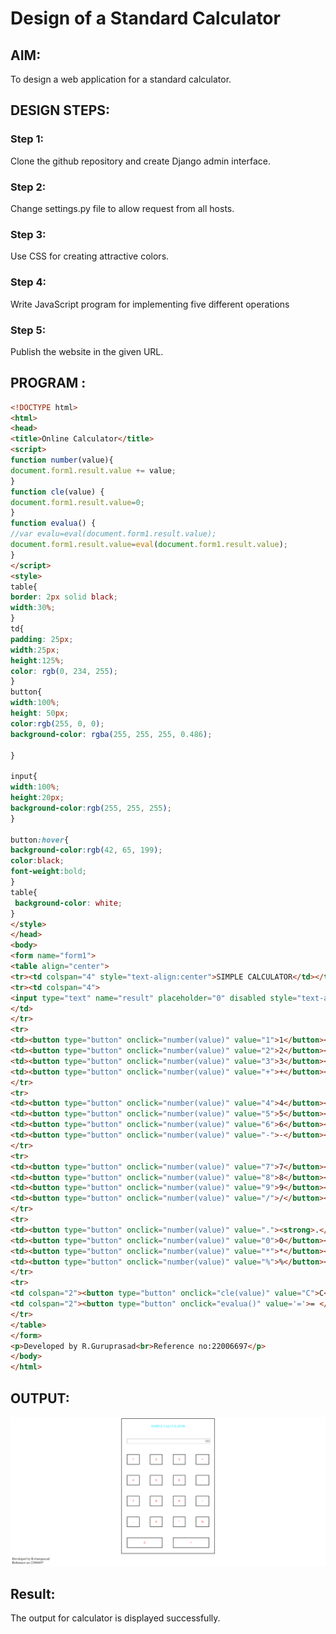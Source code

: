# Design of a Standard Calculator

## AIM:

To design a web application for a standard calculator.

## DESIGN STEPS:

### Step 1:
Clone the github repository and create Django admin interface.
### Step 2:
Change settings.py file to allow request from all hosts.
### Step 3:
Use CSS for creating attractive colors.
### Step 4:
Write JavaScript program for implementing five different operations
### Step 5:
Publish the website in the given URL.
## PROGRAM :
```html
<!DOCTYPE html>
<html>
<head>
<title>Online Calculator</title>
<script>
function number(value){
document.form1.result.value += value;
}
function cle(value) {
document.form1.result.value=0;
}
function evalua() {
//var evalu=eval(document.form1.result.value);
document.form1.result.value=eval(document.form1.result.value);
}
</script>
<style>
table{
border: 2px solid black;
width:30%;		
}
td{
padding: 25px;
width:25px;
height:125%;
color: rgb(0, 234, 255);
}
button{
width:100%;
height: 50px;
color:rgb(255, 0, 0);
background-color: rgba(255, 255, 255, 0.486);
		
}
         
input{
width:100%;
height:20px;
background-color:rgb(255, 255, 255);
}
		
button:hover{
background-color:rgb(42, 65, 199);
color:black;
font-weight:bold;
}
table{
 background-color: white;
}
</style>
</head>
<body>
<form name="form1">
<table align="center">
<tr><td colspan="4" style="text-align:center">SIMPLE CALCULATOR</td></tr>
<tr><td colspan="4">
<input type="text" name="result" placeholder="0" disabled style="text-align:right"></input>
</td>
</tr>
<tr>
<td><button type="button" onclick="number(value)" value="1">1</button></td>
<td><button type="button" onclick="number(value)" value="2">2</button></td>
<td><button type="button" onclick="number(value)" value="3">3</button></td>
<td><button type="button" onclick="number(value)" value="+">+</button></td>
</tr>
<tr>
<td><button type="button" onclick="number(value)" value="4">4</button></td>
<td><button type="button" onclick="number(value)" value="5">5</button></td>
<td><button type="button" onclick="number(value)" value="6">6</button></td>
<td><button type="button" onclick="number(value)" value="-">-</button></td>
</tr>
<tr>
<td><button type="button" onclick="number(value)" value="7">7</button></td>
<td><button type="button" onclick="number(value)" value="8">8</button></td>
<td><button type="button" onclick="number(value)" value="9">9</button></td>
<td><button type="button" onclick="number(value)" value="/">/</button></td>
</tr>
<tr>
<td><button type="button" onclick="number(value)" value="."><strong>.</strong></button></td>
<td><button type="button" onclick="number(value)" value="0">0</button></td>
<td><button type="button" onclick="number(value)" value="*">*</button></td>
<td><button type="button" onclick="number(value)" value="%">%</button></td>
</tr>
<tr>
<td colspan="2"><button type="button" onclick="cle(value)" value="C">C</button></td>
<td colspan="2"><button type="button" onclick="evalua()" value='='>= </button></td>
</tr>
</table>
</form>
<p>Developed by R.Guruprasad<br>Reference no:22006697</p>
</body>
</html>
```
## OUTPUT:
![a](/pic.png)

## Result:
The output for calculator is displayed successfully.

